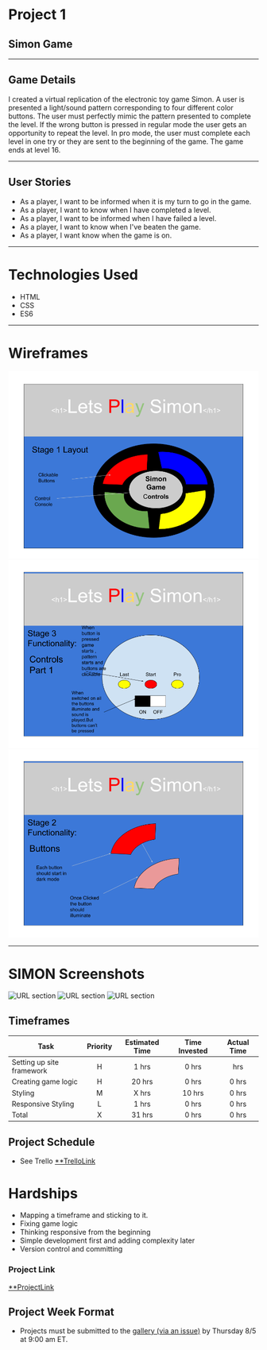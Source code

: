 
# Project 1

## Simon Game

--------

## Game Details 
I created a virtual replication of the electronic toy game Simon. A user is presented a light/sound pattern corresponding to four different color buttons. The user must perfectly mimic the pattern presented to complete the level. If the wrong button is pressed in regular mode the user gets an opportunity to repeat the level. In pro mode, the user must complete each level in one try or they are sent to the beginning of the game. The game ends at level 16.

--------

## User Stories
- As a player, I want to be informed when it is my turn to go in the game.
- As a player, I want to know when I have completed a level.
- As a player, I want to be informed when I have failed a level.
- As a player, I want to know when I've beaten the game.
- As a player, I want know when the game is on.

--------

# Technologies Used
- HTML
- CSS
- ES6

--------
 
# Wireframes
![URL section](wireimgs/Frame1.png)
![URL section](wireimgs/Frame2.png)
![URL section](wireimgs/Frame3.png)

--------

# SIMON Screenshots
![URL section](gamscrns/Screen1.png)
![URL section](gamscrns/Screen2.png)
![URL section](gamscrns/Screen.3png)


## Timeframes

| Task | Priority | Estimated Time | Time Invested | Actual Time |
| --- | :---: |  :---: | :---: | :---: |
| Setting up site framework | H | 1 hrs| 0 hrs |  hrs |
| Creating game logic | H | 20 hrs| 0 hrs |  0 hrs  |
| Styling| M | X hrs|   10 hrs|  0 hrs |
| Responsive Styling | L | 1 hrs| 0 hrs |  0 hrs  |
| Total | X | 31  hrs |0  hrs  |  0 hrs|

## Project Schedule

- See Trello [**TrelloLink]()

# Hardships

- Mapping a timeframe and sticking to it.
- Fixing game logic
- Thinking responsive from the beginning
- Simple development first and adding complexity later
- Version control and committing 


### Project Link

 [**ProjectLink](https://git.generalassemb.ly/SEI-712/project-1/issues/new?assignees=&labels=&template=proposal.md&title=Your+Name+-+Your+Squad+Lead) 

















## Project Week Format

- Projects must be submitted to the [gallery (via an issue)](https://git.generalassemb.ly/sei-712/project1-gallery/issues/new?assignees=&labels=&template=project-submission.md&title=YOUR+FULL+NAME) by Thursday 8/5 at 9:00 am ET.






  





  









